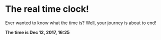 # The real time clock!

Ever wanted to know what the time is? Well, your journey is about to end!

**The time is Dec 12, 2017, 16:25**